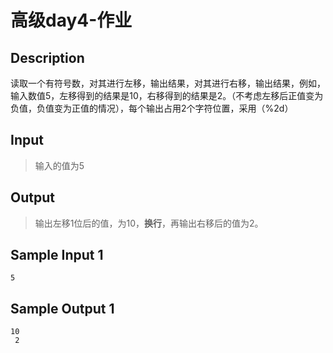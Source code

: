 # 高级day4-作业

## Description

读取一个有符号数，对其进行左移，输出结果，对其进行右移，输出结果，例如，输入数值5，左移得到的结果是10，右移得到的结果是2。（不考虑左移后正值变为负值，负值变为正值的情况），每个输出占用2个字符位置，采用（%2d）

## Input

> 输入的值为5

## Output

> 输出左移1位后的值，为10，__换行__，再输出右移后的值为2。

## Sample Input 1

```text
5
```

## Sample Output 1

```text
10
 2
```
